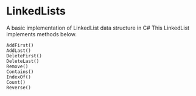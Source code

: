 # LinkedLists
A basic implementation of LinkedList data structure in C# 
This LinkedList implements methods below.

```
AddFirst()
AddLast()
DeleteFirst()
DeleteLast()
Remove()
Contains()
IndexOf()
Count()
Reverse()
```
